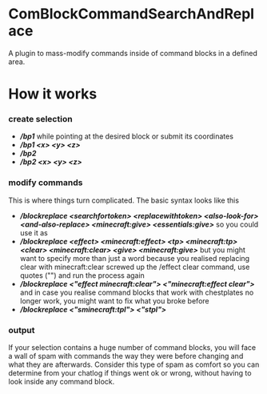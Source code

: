 ComBlockCommandSearchAndReplace
==========
A plugin to mass-modify commands inside of command blocks in a defined area.

How it works
==================
### create selection
* **_/bp1_** while pointing at the desired block or submit its coordinates
* **_/bp1 <<x>x> <<y>y> <<z>z>_**
* **_/bp2_**
* **_/bp2 <<x>x> <<y>y> <<z>z>_**

### modify commands
This is where things turn complicated.
The basic syntax looks like this
* **_/blockreplace <<a>searchfortoken> <<a>replacewithtoken> <<a>also-look-for> <<a>and-also-replace> <<a>minecraft:give> <<a>essentials:give>_**
so you could use it as
* **_/blockreplace <<a>effect> <<a>minecraft:effect> <<a>tp> <<a>minecraft:tp> <<a>clear> <<a>minecraft:clear> <<a>give> <<a>minecraft:give>_**
but you might want to specify more than just a word because you realised replacing clear with minecraft:clear screwed up the /effect clear command, use quotes ("") and run the process again
* **_/blockreplace <<a>"effect minecraft:clear"> <<a>"minecraft:effect clear">_**
and in case you realise command blocks that work with chestplates no longer work, you might want to fix what you broke before
* **_/blockreplace <<a>"sminecraft:tpl"> <<a>"stpl">_**


### output
If your selection contains a huge number of command blocks, you will face a wall of spam with commands the way they were before changing and what they are afterwards.
Consider this type of spam as comfort so you can determine from your chatlog if things went ok or wrong, without having to look inside any command block.